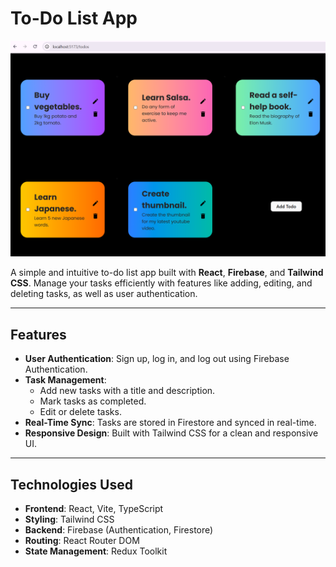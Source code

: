 # To-Do List App

![App Screenshot](./public/Screenshot%202025-03-10%20000321.png)

A simple and intuitive to-do list app built with **React**, **Firebase**, and **Tailwind CSS**. Manage your tasks efficiently with features like adding, editing, and deleting tasks, as well as user authentication.

---

## Features

- **User Authentication**: Sign up, log in, and log out using Firebase Authentication.
- **Task Management**:
  - Add new tasks with a title and description.
  - Mark tasks as completed.
  - Edit or delete tasks.
- **Real-Time Sync**: Tasks are stored in Firestore and synced in real-time.
- **Responsive Design**: Built with Tailwind CSS for a clean and responsive UI.

---

## Technologies Used

- **Frontend**: React, Vite, TypeScript
- **Styling**: Tailwind CSS
- **Backend**: Firebase (Authentication, Firestore)
- **Routing**: React Router DOM
- **State Management**: Redux Toolkit
